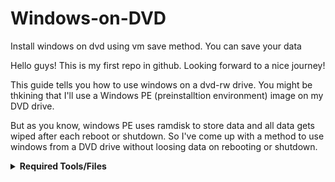 # Windows-on-DVD
Install windows on dvd using vm save method. You can save your data


Hello guys! This is my first repo in github. Looking forward to a nice journey! 

This guide tells you how to use windows on a dvd-rw drive. 
You might be thkining that I'll use a Windows PE (preinstalltion environment) image on my DVD drive. 

But as you know, windows PE uses ramdisk to store data and all data gets wiped after each reboot or shutdown. So I've come up with a method to use windows from a DVD drive without loosing data on rebooting or shutdown.


<details> 
<summary><strong>Required Tools/Files</strong></summary>

1. A Dvd-rw drive (8 gb minimum) 
2. A linux live iso (Debian based):
   https://cdimage.debian.org/debian-cd/current-live/amd64/iso-hybrid/debian-live-11.6.0-amd64-xfce.iso
3. Windows 10 iso file:
   https://www.microsoft.com/en-us/software-download
4. Pc with minimum 4 gb ram. 

<details>
<summary><strong>How to install? </strong></summary>

1. Booting the live os:
   https://github.com/Colmehurze/Windows-on-DVD/blob/main/part1.md

2. Installing windows:

If you would like to ask me questions or provide your ideas:

My gmail: colmehurze@gmail.com
Contact me on telegram: https://t.me/colmehurze

If you can't open telegram link, open telegram app and search colmehurze. 

Thanos for viewing, See you in my next project! 


